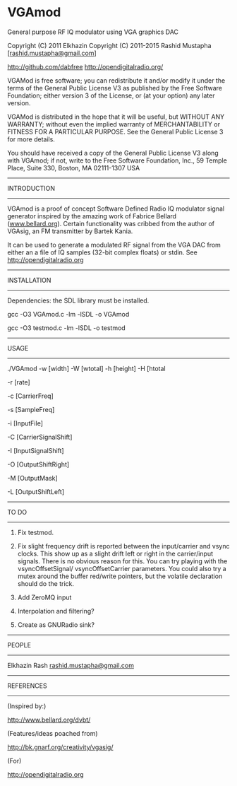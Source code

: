 # VGAmod
General purpose RF IQ modulator using VGA graphics DAC

Copyright (C) 2011 Elkhazin
Copyright (C) 2011-2015 Rashid Mustapha [rashid.mustapha@gmail.com]

http://github.com/dabfree
http://opendigitalradio.org/

VGAMod is free software; you can redistribute it and/or
modify it under the terms of the General Public License V3 as 
published by the Free Software Foundation; either version 3 of the
License, or (at your option) any later version.

VGAMod is distributed in the hope that it will be useful, but WITHOUT
ANY WARRANTY; without even the implied warranty of MERCHANTABILITY or
FITNESS FOR A PARTICULAR PURPOSE.  See the General Public License 3 for
more details.

You should have received a copy of the General Public License V3 along 
with VGAmod; if not, write to the Free Software
Foundation, Inc., 59 Temple Place, Suite 330, Boston, MA  02111-1307  USA

*********************
INTRODUCTION
*********************

VGAmod is a proof of concept Software Defined Radio IQ modulator signal generator
inspired by the amazing work of Fabrice Bellard (www.bellard.org). Certain 
functionality was cribbed from the author of VGAsig, an FM transmitter by Bartek 
Kania.

It can be used to generate a modulated RF signal from the VGA DAC from either an 
a file of IQ samples (32-bit complex floats) or stdin.
See http://opendigitalradio.org

*********************
INSTALLATION
*********************

Dependencies: the SDL library must be installed.

gcc -O3 VGAmod.c  -lm -lSDL -o VGAmod
 
gcc -O3 testmod.c  -lm -lSDL -o testmod


*********************
USAGE
*********************

./VGAmod -w [width] -W [wtotal] -h [height] -H [htotal


-r [rate]
 
-c [CarrierFreq]
 
-s [SampleFreq] 

-i [InputFile]

-C [CarrierSignalShift] 

-I [InputSignalShift]

-O [OutputShiftRight] 

-M [OutputMask] 

-L [OutputShiftLeft]


*********************
TO DO
*********************

1.
    Fix testmod.

2.
    Fix slight frequency drift is reported between the input/carrier and vsync clocks.
This show up as a slight 
drift left or right in the carrier/input signals. There
is no obvious reason for this. You can 
try playing with the vsyncOffsetSignal/
vsyncOffsetCarrier parameters. You could also try a mutex 
around the buffer 
red/write pointers, but the volatile declaration should do the trick.

3.
    Add ZeroMQ input

4.
    Interpolation and filtering?

5.
    Create as GNURadio sink?


*********************
PEOPLE
*********************

Elkhazin
Rash <rashid.mustapha@gmail.com>


*********************
REFERENCES
*********************
(Inspired by:)

http://www.bellard.org/dvbt/

(Features/ideas poached from)

http://bk.gnarf.org/creativity/vgasig/

(For)

http://opendigitalradio.org
